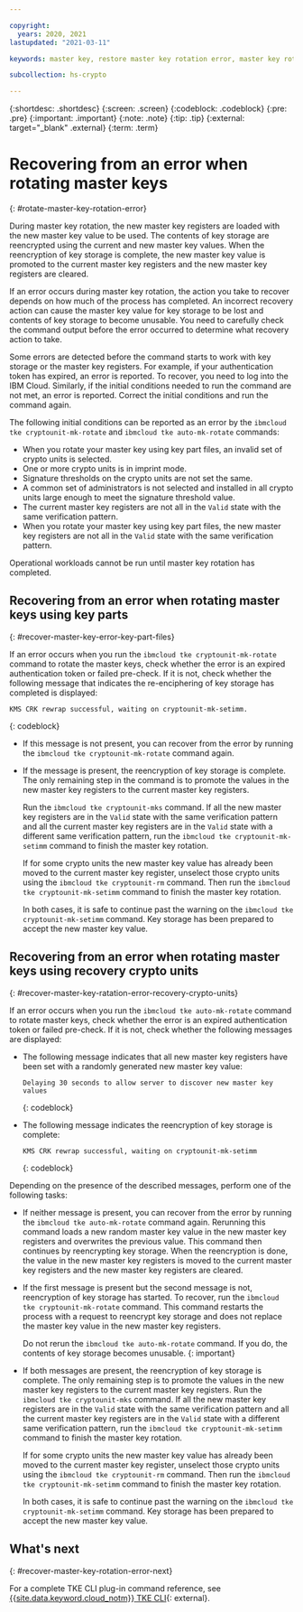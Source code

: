 ```yaml
---

copyright:
  years: 2020, 2021
lastupdated: "2021-03-11"

keywords: master key, restore master key rotation error, master key rotation, recovery crypto unit, master key recover

subcollection: hs-crypto

---
```


{:shortdesc: .shortdesc}
{:screen: .screen}
{:codeblock: .codeblock}
{:pre: .pre}
{:important: .important}
{:note: .note}
{:tip: .tip}
{:external: target="_blank" .external}
{:term: .term}

# Recovering from an error when rotating master keys
{: #rotate-master-key-rotation-error}

During master key rotation, the new master key registers are loaded with the new master key value to be used. The contents of key storage are reencrypted using the current and new master key values. When the reencryption of key storage is complete, the new master key value is promoted to the current master key registers and the new master key registers are cleared.

If an error occurs during master key rotation, the action you take to recover depends on how much of the process has completed. An incorrect recovery action can cause the master key value for key storage to be lost and contents of key storage to become unusable. You need to carefully check the command output before the error occurred to determine what recovery action to take.

Some errors are detected before the command starts to work with key storage or the master key registers. For example, if your authentication token has expired, an error is reported. To recover, you need to log into the IBM Cloud. Similarly, if the initial conditions needed to run the command are not met, an error is reported. Correct the initial conditions and run the command again.

The following initial conditions can be reported as an error by the `ibmcloud tke cryptounit-mk-rotate` and `ibmcloud tke auto-mk-rotate` commands:

* When you rotate your master key using key part files, an invalid set of crypto units is selected.
* One or more crypto units is in imprint mode.
* Signature thresholds on the crypto units are not set the same.
* A common set of administrators is not selected and installed in all crypto units large enough to meet the signature threshold value.
* The current master key registers are not all in the `Valid` state with the same verification pattern.
*  When you rotate your master key using key part files, the new master key registers are not all in the `Valid` state with the same verification pattern.

Operational workloads cannot be run until master key rotation has completed.

## Recovering from an error when rotating master keys using key parts
{: #recover-master-key-error-key-part-files}

If an error occurs when you run the `ibmcloud tke cryptounit-mk-rotate` command to rotate the master keys, check whether the error is an expired authentication token or failed pre-check. If it is not, check whether the following message that indicates the re-enciphering of key storage has completed is displayed:

```
KMS CRK rewrap successful, waiting on cryptounit-mk-setimm.
```
{: codeblock}

* If this message is not present, you can recover from the error by running the `ibmcloud tke cryptounit-mk-rotate` command again.

* If the message is present, the reencryption of key storage is complete. The only remaining step in the command is to promote the values in the new master key registers to the current master key registers.

  Run the `ibmcloud tke cryptounit-mks` command. If all the new master key registers are in the `Valid` state with the same verification pattern and all the current master key registers are in the `Valid` state with a different same verification pattern, run the `ibmcloud tke cryptounit-mk-setimm` command to finish the master key rotation.

  If for some crypto units the new master key value has already been moved to the current master key register, unselect those crypto units using the `ibmcloud tke cryptounit-rm` command. Then run the `ibmcloud tke cryptounit-mk-setimm` command to finish the master key rotation.

  In both cases, it is safe to continue past the warning on the `ibmcloud tke cryptounit-mk-setimm` command. Key storage has been prepared to accept the new master key value.

## Recovering from an error when rotating master keys using recovery crypto units
{: #recover-master-key-ratation-error-recovery-crypto-units}

If an error occurs when you run the `ibmcloud tke auto-mk-rotate` command to rotate master keys, check whether the error is an expired authentication token or failed pre-check. If it is not, check whether the following messages are displayed:

- The following message indicates that all new master key registers have been set with a randomly generated new master key value:

  ```
  Delaying 30 seconds to allow server to discover new master key values
  ```
  {: codeblock}

- The following message indicates the reencryption of key storage is complete:

  ```
  KMS CRK rewrap successful, waiting on cryptounit-mk-setimm
  ```
  {: codeblock}

Depending on the presence of the described messages, perform one of the following tasks:

* If neither message is present, you can recover from the error by running the `ibmcloud tke auto-mk-rotate` command again. Rerunning this command loads a new random master key value in the new master key registers and overwrites the previous value. This command then continues by reencrypting key storage. When the reencryption is done, the value in the new master key registers is moved to the current master key registers and the new master key registers are cleared.

* If the first message is present but the second message is not, reencryption of key storage has started. To recover, run the `ibmcloud tke cryptounit-mk-rotate` command. This command restarts the process with a request to reencrypt key storage and does not replace the master key value in the new master key registers.

  Do not rerun the `ibmcloud tke auto-mk-rotate` command. If you do, the contents of key storage becomes unusable.
  {: important}

* If both messages are present, the reencryption of key storage is complete. The only remaining step is to promote the values in the new master key registers to the current master key registers. Run the `ibmcloud tke cryptounit-mks` command.  If all the new master key registers are in the `Valid` state with the same verification pattern and all the current master key registers are in the `Valid` state with a different same verification pattern, run the `ibmcloud tke cryptounit-mk-setimm` command to finish the master key rotation.

  If for some crypto units the new master key value has already been moved to the current master key register, unselect those crypto units using the `ibmcloud tke cryptounit-rm` command. Then run the `ibmcloud tke cryptounit-mk-setimm` command to finish the master key rotation.

  In both cases, it is safe to continue past the warning on the `ibmcloud tke cryptounit-mk-setimm` command. Key storage has been prepared to accept the new master key value.

## What's next
{: #recover-master-key-rotation-error-next}

For a complete TKE CLI plug-in command reference, see [{{site.data.keyword.cloud_notm}} TKE CLI](/docs/hs-crypto-cli-plugin?topic=hs-crypto-cli-plugin-tke_cli_plugin){: external}.
